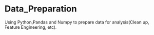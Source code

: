 # Data_Preparation
Using Python,Pandas and Numpy to prepare data for analysis(Clean up, Feature Engineering, etc).
